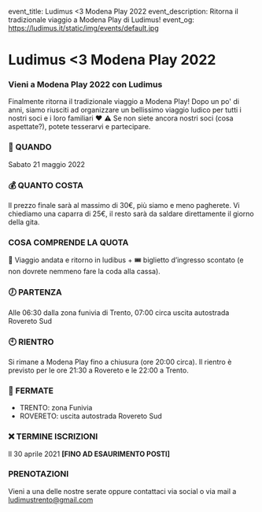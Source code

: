 event_title: Ludimus <3 Modena Play 2022
event_description: Ritorna il tradizionale viaggio a Modena Play di Ludimus!
event_og: https://ludimus.it/static/img/events/default.jpg

# Ludimus <3 Modena Play 2022

### Vieni a Modena Play 2022 con Ludimus

Finalmente ritorna il tradizionale viaggio a Modena Play! Dopo un po' di anni, siamo riusciti ad organizzare un bellissimo viaggio ludico per tutti i nostri soci e i loro familiari ♥️
⚠️ Se non siete ancora nostri soci (cosa aspettate?), potete tesserarvi e partecipare.

### 📅 QUANDO

Sabato 21 maggio 2022

### 💰 QUANTO COSTA

Il prezzo finale sarà al massimo di 30€, più siamo e meno pagherete. Vi chiediamo una caparra di 25€, il resto sarà da saldare direttamente il giorno della gita.

### COSA COMPRENDE LA QUOTA

🚌 Viaggio andata e ritorno in ludibus + 🎟️ biglietto d’ingresso scontato (e non dovrete nemmeno fare la coda alla cassa).

### 🕖 PARTENZA

Alle 06:30 dalla zona funivia di Trento, 07:00 circa uscita autostrada Rovereto Sud

### 🕙 RIENTRO

Si rimane a Modena Play fino a chiusura (ore 20:00 circa). Il rientro è previsto per le ore 21:30 a Rovereto e le 22:00 a Trento.

### 🚩 FERMATE

- TRENTO: zona Funivia
- ROVERETO: uscita autostrada Rovereto Sud

### ❌ TERMINE ISCRIZIONI

Il 30 aprile 2021 **[FINO AD ESAURIMENTO POSTI]**

### PRENOTAZIONI

Vieni a una delle nostre serate oppure contattaci via social o via mail a [ludimustrento@gmail.com](mailto:ludimustrento@gmail.com)
